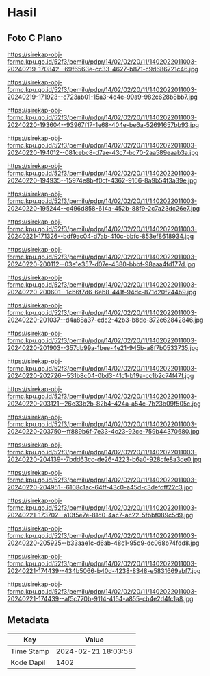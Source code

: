 # Hasil

## Foto C Plano

https://sirekap-obj-formc.kpu.go.id/52f3/pemilu/pdpr/14/02/02/20/11/1402022011003-20240219-170842--69f6563e-cc33-4627-b871-c9d686721c46.jpg

https://sirekap-obj-formc.kpu.go.id/52f3/pemilu/pdpr/14/02/02/20/11/1402022011003-20240219-171923--c723ab01-15a3-4d4e-90a9-982c628b8bb7.jpg

https://sirekap-obj-formc.kpu.go.id/52f3/pemilu/pdpr/14/02/02/20/11/1402022011003-20240220-193604--93967f17-1e68-404e-be6a-52691657bb93.jpg

https://sirekap-obj-formc.kpu.go.id/52f3/pemilu/pdpr/14/02/02/20/11/1402022011003-20240220-194012--081cebc8-d7ae-43c7-bc70-2aa589eaab3a.jpg

https://sirekap-obj-formc.kpu.go.id/52f3/pemilu/pdpr/14/02/02/20/11/1402022011003-20240220-194935--15974e8b-f0cf-4362-9166-8a9b54f3a39e.jpg

https://sirekap-obj-formc.kpu.go.id/52f3/pemilu/pdpr/14/02/02/20/11/1402022011003-20240220-195244--c496d858-614a-452b-88f9-2c7a23dc26e7.jpg

https://sirekap-obj-formc.kpu.go.id/52f3/pemilu/pdpr/14/02/02/20/11/1402022011003-20240221-171326--bdf9ac04-d7ab-410c-bbfc-853ef8618934.jpg

https://sirekap-obj-formc.kpu.go.id/52f3/pemilu/pdpr/14/02/02/20/11/1402022011003-20240220-200112--03e1e357-d07e-4380-bbbf-98aaa4fd177d.jpg

https://sirekap-obj-formc.kpu.go.id/52f3/pemilu/pdpr/14/02/02/20/11/1402022011003-20240220-200601--1cb6f7d6-6eb8-441f-94dc-871d20f244b9.jpg

https://sirekap-obj-formc.kpu.go.id/52f3/pemilu/pdpr/14/02/02/20/11/1402022011003-20240220-201037--d4a88a37-edc2-42b3-b8de-372e62842846.jpg

https://sirekap-obj-formc.kpu.go.id/52f3/pemilu/pdpr/14/02/02/20/11/1402022011003-20240220-201903--357db99a-1bee-4e21-945b-a8f7b0533735.jpg

https://sirekap-obj-formc.kpu.go.id/52f3/pemilu/pdpr/14/02/02/20/11/1402022011003-20240220-202726--531b8c04-0bd3-41c1-b19a-cc1b2c74f47f.jpg

https://sirekap-obj-formc.kpu.go.id/52f3/pemilu/pdpr/14/02/02/20/11/1402022011003-20240220-203121--26e33b2b-82b4-424a-a54c-7b23b09f505c.jpg

https://sirekap-obj-formc.kpu.go.id/52f3/pemilu/pdpr/14/02/02/20/11/1402022011003-20240220-203750--ff889b6f-7e33-4c23-92ce-759b44370680.jpg

https://sirekap-obj-formc.kpu.go.id/52f3/pemilu/pdpr/14/02/02/20/11/1402022011003-20240220-204139--7bdd63cc-de26-4223-b6a0-928cfe8a3de0.jpg

https://sirekap-obj-formc.kpu.go.id/52f3/pemilu/pdpr/14/02/02/20/11/1402022011003-20240220-204951--6108c1ac-64ff-43c0-a45d-c3defdff22c3.jpg

https://sirekap-obj-formc.kpu.go.id/52f3/pemilu/pdpr/14/02/02/20/11/1402022011003-20240221-173702--a10f5e7e-81d0-4ac7-ac22-5fbbf089c5d9.jpg

https://sirekap-obj-formc.kpu.go.id/52f3/pemilu/pdpr/14/02/02/20/11/1402022011003-20240220-205925--b33aae1c-d6ab-48c1-95d9-dc068b74fdd8.jpg

https://sirekap-obj-formc.kpu.go.id/52f3/pemilu/pdpr/14/02/02/20/11/1402022011003-20240221-174439--434b5066-b40d-4238-8348-e5831669abf7.jpg

https://sirekap-obj-formc.kpu.go.id/52f3/pemilu/pdpr/14/02/02/20/11/1402022011003-20240221-174439--af5c770b-9114-4154-a855-cb4e2d4fc1a8.jpg


## Metadata

| Key        | Value               |
| ---------- | ------------------- |
| Time Stamp | 2024-02-21 18:03:58 |
| Kode Dapil | 1402                |



